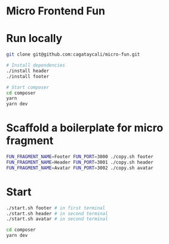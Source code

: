 # Micro Frontend Fun

# Run locally

```bash
git clone git@github.com:cagataycali/micro-fun.git

# Install dependencies
./install header
./install footer

# Start composer
cd composer
yarn
yarn dev
```

# Scaffold a boilerplate for micro fragment
```bash
FUN_FRAGMENT_NAME=Footer FUN_PORT=3000 ./copy.sh footer
FUN_FRAGMENT_NAME=Header FUN_PORT=3001 ./copy.sh header
FUN_FRAGMENT_NAME=Avatar FUN_PORT=3002 ./copy.sh avatar
```

# Start

```bash
./start.sh footer # in first terminal
./start.sh header # in second terminal
./start.sh avatar # in second terminal

cd composer
yarn dev
```